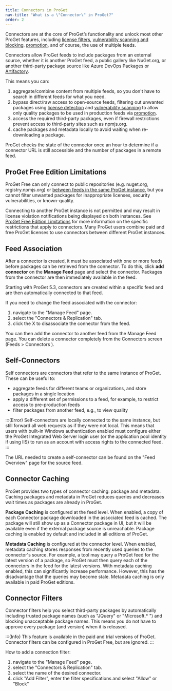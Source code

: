 ```yaml
---
title: Connectors in ProGet
nav-title: "What is a \"Connector\" in ProGet?"
order: 2
---
```



Connectors are at the core of ProGet’s functionality and unlock most other ProGet features, including [license filters](/docs/proget/sca/licenses), [vulnerability scanning and blocking](/docs/proget/sca/vulnerabilities), [promotion](/docs/proget/packages/package-promotion), and of course, the use of multiple feeds.

Connectors allow ProGet feeds to include packages from an external source, whether it is another ProGet feed, a public gallery like NuGet.org, or another third-party package source like Azure DevOps Packages or [Artifactory](https://inedo.com/proget/proget-vs-jfrog-artifactory).

This means you can:

1. aggregate/combine content from multiple feeds, so you don't have to search in different feeds for what you need.
2. bypass direct/raw access to open-source feeds, filtering out unwanted packages using [license detection](/docs/proget/sca/licenses) and [vulnerability scanning](/docs/proget/sca/vulnerabilities) to allow only quality packages to be used in production feeds via [promotion](/docs/proget/packages/package-promotion).
3.	access the required third-party packages, even if firewall restrictions prevent access to third-party sites such as npmjs.org.
4.	cache packages and metadata locally to avoid waiting when re-downloading a package.

ProGet checks the state of the connector once an hour to determine if a connector URL is still accessible and the number of packages in a remote feed.

## ProGet Free Edition Limitations 

ProGet Free can only connect to public repositories (e.g. nuget.org, registry.npmjs.org) or [between feeds in the same ProGet instance](/docs/proget/feeds/connector-overview#self-connectors), but you cannot filter unwanted packages for inappropriate licenses, security vulnerabilities, or known-quality.

Connecting to another ProGet instance is not permitted and may result in license violation notifications being displayed on both instances. See [ProGet Free Edition Limitations](/docs/proget/administration/license#proget-free-edition-limitations) for more information on the specific restrictions that apply to connectors. Many ProGet users combine paid and free ProGet licenses to use connectors between different ProGet instances.

## Feed Association 

After a connector is created, it must be associated with one or more feeds before packages can be retrieved from the connector. To do this, click **add connector** on the **Manage Feed** page and select the connector. Packages from the connector are then immediately available in the feed.

Starting with ProGet 5.3, connectors are created within a specific feed and are then automatically connected to that feed.

If you need to change the feed associated with the connector:

1. navigate to the "Manage Feed" page.
2. select the "Connectors & Replication" tab.
3. click the X to disassociate the connector from the feed.

You can then add the connector to another feed from the Manage Feed page. You can delete a connector completely from the Connectors screen (Feeds > Connectors ).

## Self-Connectors 
Self connectors are connectors that refer to the same instance of ProGet. These can be useful to:

 - aggregate feeds for different teams or organizations, and store packages in a single location
 - apply a different set of permissions to a feed, for example, to restrict access to pre-production feeds
 - filter packages from another feed, e.g., to view quality
 
:::(Error) 
Self-connectors are locally connected to the same instance, but still forward all web requests as if they were not local. This means that users with built-in Windows authentication enabled must configure either the ProGet Integrated Web Server login user (or the application pool identity if using IIS) to run as an account with access rights to the connected feed.
:::


The URL needed to create a self-connector can be found on the "Feed Overview" page for the source feed.

## Connector Caching 

ProGet provides two types of connector caching: package and metadata. Caching packages and metadata in ProGet reduces queries and decreases wait times as packages are already in ProGet.

**Package Caching** is configured at the feed level. When enabled, a copy of each Connector package downloaded in the associated feed is cached. The package will still show up as a Connector package in UI, but it will be available even if the external package source is unreachable. Package caching is enabled by default and included in all editions of ProGet.

**Metadata Caching** is configured at the connector level. When enabled, metadata caching stores responses from recently used queries to the connector's source. For example, a tool may query a ProGet feed for the latest version of a package, so ProGet must then query each of the connectors in the feed for the latest versions. With metadata caching enabled, this can significantly increase performance. However, this has the disadvantage that the queries may become stale. Metadata caching is only available in paid ProGet editions.

## Connector Filters 

Connector filters help you select third-party packages by automatically including trusted package names (such as "JQuery" or "Microsoft.* ") and blocking unacceptable package names. This means you do not have to approve every package (and version) when it is released.

:::(Info)
This feature is available in the paid and trial versions of ProGet. Connector filters can be configured in ProGet Free, but are ignored.
:::


How to add a connection filter:

1. navigate to the "Manage Feed" page.
2. select the "Connectors & Replication" tab.
3. select the name of the desired connector.
4. click "Add Filter", enter the filter specifications and select "Allow" or "Block"
